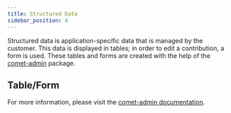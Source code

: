 ```yaml
---
title: Structured Data
sidebar_position: 4
---
```


Structured data is application-specific data that is managed by the customer. This data is displayed in tables; in order to edit a contribution, a form is used. These tables and forms are created with the help of the [comet-admin](https://github.com/vivid-planet/comet-admin) package.

## Table/Form

For more information, please visit the [comet-admin documentation](https://comet-admin.netlify.app/?path=/story/docs-intro--page).
